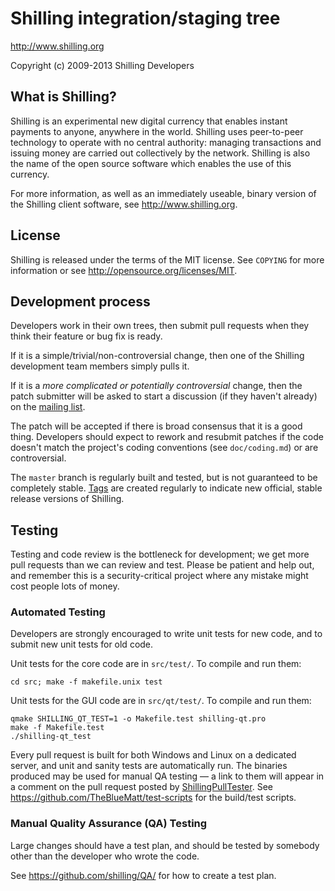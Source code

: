 Shilling integration/staging tree
================================

http://www.shilling.org

Copyright (c) 2009-2013 Shilling Developers

What is Shilling?
----------------

Shilling is an experimental new digital currency that enables instant payments to
anyone, anywhere in the world. Shilling uses peer-to-peer technology to operate
with no central authority: managing transactions and issuing money are carried
out collectively by the network. Shilling is also the name of the open source
software which enables the use of this currency.

For more information, as well as an immediately useable, binary version of
the Shilling client software, see http://www.shilling.org.

License
-------

Shilling is released under the terms of the MIT license. See `COPYING` for more
information or see http://opensource.org/licenses/MIT.

Development process
-------------------

Developers work in their own trees, then submit pull requests when they think
their feature or bug fix is ready.

If it is a simple/trivial/non-controversial change, then one of the Shilling
development team members simply pulls it.

If it is a *more complicated or potentially controversial* change, then the patch
submitter will be asked to start a discussion (if they haven't already) on the
[mailing list](http://sourceforge.net/mailarchive/forum.php?forum_name=shilling-development).

The patch will be accepted if there is broad consensus that it is a good thing.
Developers should expect to rework and resubmit patches if the code doesn't
match the project's coding conventions (see `doc/coding.md`) or are
controversial.

The `master` branch is regularly built and tested, but is not guaranteed to be
completely stable. [Tags](https://github.com/shilling/shilling/tags) are created
regularly to indicate new official, stable release versions of Shilling.

Testing
-------

Testing and code review is the bottleneck for development; we get more pull
requests than we can review and test. Please be patient and help out, and
remember this is a security-critical project where any mistake might cost people
lots of money.

### Automated Testing

Developers are strongly encouraged to write unit tests for new code, and to
submit new unit tests for old code.

Unit tests for the core code are in `src/test/`. To compile and run them:

    cd src; make -f makefile.unix test

Unit tests for the GUI code are in `src/qt/test/`. To compile and run them:

    qmake SHILLING_QT_TEST=1 -o Makefile.test shilling-qt.pro
    make -f Makefile.test
    ./shilling-qt_test

Every pull request is built for both Windows and Linux on a dedicated server,
and unit and sanity tests are automatically run. The binaries produced may be
used for manual QA testing — a link to them will appear in a comment on the
pull request posted by [ShillingPullTester](https://github.com/ShillingPullTester). See https://github.com/TheBlueMatt/test-scripts
for the build/test scripts.

### Manual Quality Assurance (QA) Testing

Large changes should have a test plan, and should be tested by somebody other
than the developer who wrote the code.

See https://github.com/shilling/QA/ for how to create a test plan.
